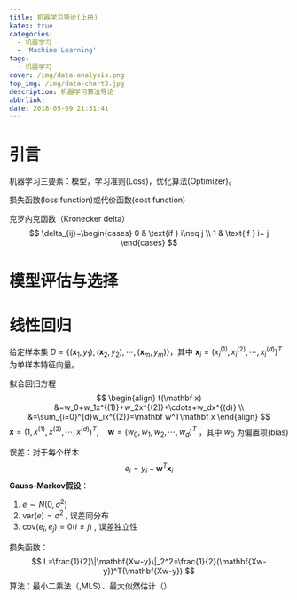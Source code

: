 ```yaml
---
title: 机器学习导论(上册)
katex: true
categories:
  - 机器学习
  - 'Machine Learning'
tags:
  - 机器学习
cover: /img/data-analysis.png
top_img: /img/data-chart3.jpg
description: 机器学习算法导论
abbrlink: 
date: 2018-05-09 21:31:41
---
```



<!-- more -->

# 引言

机器学习三要素：模型，学习准则(Loss)，优化算法(Optimizer)。

损失函数(loss function)或代价函数(cost function)

克罗内克函数（Kronecker delta）
$$
\delta_{ij}=\begin{cases}
0 & \text{if } i\neq j  \\
1 & \text{if } i= j
\end{cases}
$$


# 模型评估与选择

# 线性回归

给定样本集 $D=\{(\mathbf x_1,y_1),(\mathbf x_2,y_2),\cdots,(\mathbf x_m,y_m)\}$，其中 $\mathbf x_i=(x_i^{(1)},x_i^{(2)},\cdots,x_i^{(d)})^T$ 为单样本特征向量。

拟合回归方程
$$
\begin{align}
f(\mathbf x) &=w_0+w_1x^{(1)}+w_2x^{(2)}+\cdots+w_dx^{(d)} \\
&=\sum_{i=0}^{d}w_ix^{(2)}=\mathbf w^T\mathbf x
\end{align}
$$
$\mathbf x=(1,x^{(1)},x^{(2)},\cdots,x^{(d)})^T,\quad \mathbf w=(w_0,w_1,w_2,\cdots,w_d)^T$ ，其中 $w_0$ 为偏置项(bias) 

误差：对于每个样本
$$
e_i=y_i-\mathbf w^T\mathbf x_i
$$
**Gauss-Markov假设**：

1.   $e∼N(0, σ^2)$
2.   $\mathrm{var}(e)= σ^2$ , 误差同分布
3.   $\mathrm{cov}( e_i ,e_j )=0 (i  ≠ j)$ , 误差独立性 

损失函数：
$$
L=\frac{1}{2}\|\mathbf{Xw-y}\|_2^2=\frac{1}{2}(\mathbf{Xw-y})^T(\mathbf{Xw-y})
$$
算法：最小二乘法（,MLS）、最大似然估计（）
